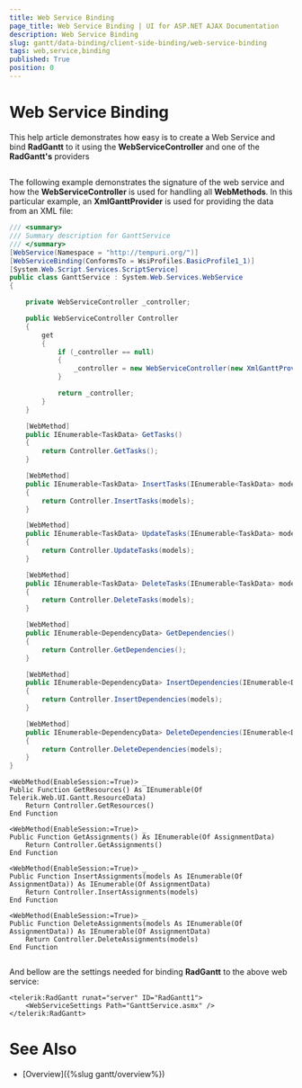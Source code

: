 ```yaml
---
title: Web Service Binding
page_title: Web Service Binding | UI for ASP.NET AJAX Documentation
description: Web Service Binding
slug: gantt/data-binding/client-side-binding/web-service-binding
tags: web,service,binding
published: True
position: 0
---
```


# Web Service Binding

This help article demonstrates how easy is to create a Web Service and bind **RadGantt** to it using the **WebServiceController** and one of the **RadGantt's** providers

## 

The following example demonstrates the signature of the web service and how the **WebServiceController** is used for handling all **WebMethods**. In this particular example, an **XmlGanttProvider** is used for providing the data from an XML file:

````C#
/// <summary>
/// Summary description for GanttService
/// </summary>
[WebService(Namespace = "http://tempuri.org/")]
[WebServiceBinding(ConformsTo = WsiProfiles.BasicProfile1_1)]
[System.Web.Script.Services.ScriptService]
public class GanttService : System.Web.Services.WebService
{

	private WebServiceController _controller;

	public WebServiceController Controller
	{
		get
		{
			if (_controller == null)
			{
				_controller = new WebServiceController(new XmlGanttProvider(Server.MapPath("~/App_Data/Tasks.xml"), true));
			}

			return _controller;
		}
	}

	[WebMethod]
	public IEnumerable<TaskData> GetTasks()
	{
		return Controller.GetTasks();
	}

	[WebMethod]
	public IEnumerable<TaskData> InsertTasks(IEnumerable<TaskData> models)
	{
		return Controller.InsertTasks(models);
	}

	[WebMethod]
	public IEnumerable<TaskData> UpdateTasks(IEnumerable<TaskData> models)
	{
		return Controller.UpdateTasks(models);
	}

	[WebMethod]
	public IEnumerable<TaskData> DeleteTasks(IEnumerable<TaskData> models)
	{
		return Controller.DeleteTasks(models);
	}

	[WebMethod]
	public IEnumerable<DependencyData> GetDependencies()
	{
		return Controller.GetDependencies();
	}

	[WebMethod]
	public IEnumerable<DependencyData> InsertDependencies(IEnumerable<DependencyData> models)
	{
		return Controller.InsertDependencies(models);
	}

	[WebMethod]
	public IEnumerable<DependencyData> DeleteDependencies(IEnumerable<DependencyData> models)
	{
		return Controller.DeleteDependencies(models);
	}
}	
````

````VB.NET
<WebMethod(EnableSession:=True)> _
Public Function GetResources() As IEnumerable(Of Telerik.Web.UI.Gantt.ResourceData)
    Return Controller.GetResources()
End Function

<WebMethod(EnableSession:=True)> _
Public Function GetAssignments() As IEnumerable(Of AssignmentData)
    Return Controller.GetAssignments()
End Function

<WebMethod(EnableSession:=True)> _
Public Function InsertAssignments(models As IEnumerable(Of AssignmentData)) As IEnumerable(Of AssignmentData)
    Return Controller.InsertAssignments(models)
End Function

<WebMethod(EnableSession:=True)> _
Public Function DeleteAssignments(models As IEnumerable(Of AssignmentData)) As IEnumerable(Of AssignmentData)
    Return Controller.DeleteAssignments(models)
End Function
	
````

And bellow are the settings needed for binding **RadGantt** to the above web service:

````ASPNET
<telerik:RadGantt runat="server" ID="RadGantt1">
	<WebServiceSettings Path="GanttService.asmx" />
</telerik:RadGantt>
````



# See Also

 * [Overview]({%slug gantt/overview%})
